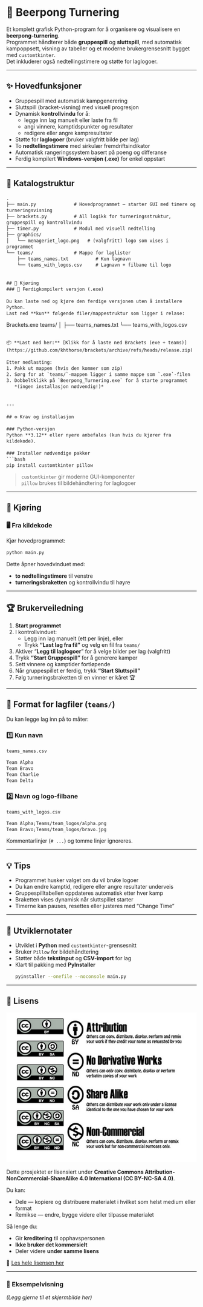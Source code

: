 # 🍻 Beerpong Turnering

Et komplett grafisk Python-program for å organisere og visualisere en **beerpong-turnering**.  
Programmet håndterer både **gruppespill** og **sluttspill**, med automatisk kampoppsett, visning av tabeller og et moderne brukergrensesnitt bygget med `customtkinter`.  
Det inkluderer også nedtellingstimere og støtte for laglogoer.

---

## ✨ Hovedfunksjoner

- Gruppespill med automatisk kampgenerering  
- Sluttspill (bracket-visning) med visuell progresjon  
- Dynamisk **kontrollvindu** for å:
  - legge inn lag manuelt eller laste fra fil  
  - angi vinnere, kamptidspunkter og resultater  
  - redigere eller angre kampresultater  
- Støtte for **laglogoer** (bruker valgfritt bilde per lag)  
- To **nedtellingstimere** med sirkulær fremdriftsindikator  
- Automatisk rangeringssystem basert på poeng og differanse  
- Ferdig kompilert **Windows-versjon (.exe)** for enkel oppstart

---

## 🧩 Katalogstruktur

```text
.
├── main.py              # Hovedprogrammet – starter GUI med timere og turneringsvisning
├── brackets.py          # All logikk for turneringsstruktur, gruppespill og kontrollvindu
├── timer.py             # Modul med visuell nedtelling
├── graphics/
│   └── menageriet_logo.png   # (valgfritt) logo som vises i programmet
└── teams/               # Mappe for laglister
    ├── teams_names.txt          # Kun lagnavn
    └── teams_with_logos.csv     # Lagnavn + filbane til logo


## 🚀 Kjøring
### 💾 Ferdigkompilert versjon (.exe)

Du kan laste ned og kjøre den ferdige versjonen uten å installere Python.  
Last ned **kun** følgende filer/mappestruktur som ligger i relase:

```
Brackets.exe
teams/
│
├── teams_names.txt
└── teams_with_logos.csv
```

📦 **Last ned her:** [Klikk for å laste ned Brackets (exe + teams)](https://github.com/khthorse/brackets/archive/refs/heads/release.zip)

Etter nedlasting:
1. Pakk ut mappen (hvis den kommer som zip)
2. Sørg for at `teams/`-mappen ligger i samme mappe som `.exe`-filen
3. Dobbeltklikk på `Beerpong_Turnering.exe` for å starte programmet  
   *(ingen installasjon nødvendig!)*


---

## ⚙️ Krav og installasjon

### Python-versjon
Python **3.12** eller nyere anbefales (kun hvis du kjører fra kildekode).

### Installer nødvendige pakker
```bash
pip install customtkinter pillow
```

> `customtkinter` gir moderne GUI-komponenter  
> `pillow` brukes til bildehåndtering for laglogoer

---

## 🚀 Kjøring

### 🖥️ Fra kildekode

Kjør hovedprogrammet:

```bash
python main.py
```

Dette åpner hovedvinduet med:
- **to nedtellingstimere** til venstre  
- **turneringsbraketten** og kontrollvindu til høyre  

---

## 🏆 Brukerveiledning

1. **Start programmet**
2. I kontrollvinduet:
   - Legg inn lag manuelt (ett per linje), eller
   - Trykk **“Last lag fra fil”** og velg en fil fra `teams/`
3. Aktiver “**Legg til laglogoer**” for å velge bilder per lag (valgfritt)
4. Trykk **“Start Gruppespill”** for å generere kamper
5. Sett vinnere og kamptider fortløpende
6. Når gruppespillet er ferdig, trykk **“Start Sluttspill”**
7. Følg turneringsbraketten til en vinner er kåret 🏆

---

## 📄 Format for lagfiler (`teams/`)

Du kan legge lag inn på to måter:

### 1️⃣ Kun navn
`teams_names.csv`
```
Team Alpha
Team Bravo
Team Charlie
Team Delta
```

### 2️⃣ Navn og logo-filbane
`teams_with_logos.csv`
```
Team Alpha;Teams/team_logos/alpha.png
Team Bravo;Teams/team_logos/bravo.jpg
```

Kommentarlinjer (`# ...`) og tomme linjer ignoreres.

---

## 💡 Tips

- Programmet husker valget om du vil bruke logoer  
- Du kan endre kamptid, redigere eller angre resultater underveis  
- Gruppespilltabellen oppdateres automatisk etter hver kamp  
- Braketten vises dynamisk når sluttspillet starter  
- Timerne kan pauses, resettes eller justeres med “Change Time”

---

## 🧱 Utviklernotater

- Utviklet i **Python** med `customtkinter`-grensesnitt  
- Bruker `Pillow` for bildehåndtering  
- Støtter både **tekstinput** og **CSV-import** for lag  
- Klart til pakking med **PyInstaller**  
  ```bash
  pyinstaller --onefile --noconsole main.py
  ```

---

## 🪪 Lisens

![lisens](graphics/2014-03-25-creativecommonslicenses-thumb.jpg)

Dette prosjektet er lisensiert under **Creative Commons Attribution-NonCommercial-ShareAlike 4.0 International (CC BY-NC-SA 4.0)**.

Du kan:
- Dele — kopiere og distribuere materialet i hvilket som helst medium eller format  
- Remikse — endre, bygge videre eller tilpasse materialet  

Så lenge du:
- Gir **kreditering** til opphavspersonen  
- **Ikke bruker det kommersielt**  
- Deler videre **under samme lisens**  

📄 [Les hele lisensen her](https://creativecommons.org/licenses/by-nc-sa/4.0/deed.no)


---

### 🎯 Eksempelvisning
*(Legg gjerne til et skjermbilde her)*
